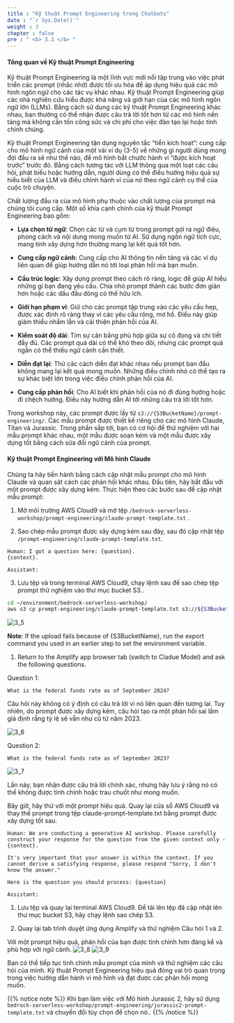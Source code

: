 ```yaml
---
title : "Kỹ thuật Prompt Engineering trong Chatbots"
date : "`r Sys.Date()`"
weight : 3
chapter : false
pre : " <b> 3.3 </b> "
---
```


#### Tổng quan về Kỹ thuật Prompt Engineering

Kỹ thuật Prompt Engineering là một lĩnh vực mới nổi tập trung vào việc phát triển các prompt (nhắc nhở) được tối ưu hóa để áp dụng hiệu quả các mô hình ngôn ngữ cho các tác vụ khác nhau. Kỹ thuật Prompt Engineering giúp các nhà nghiên cứu hiểu được khả năng và giới hạn của các mô hình ngôn ngữ lớn (LLMs). Bằng cách sử dụng các kỹ thuật Prompt Engineering khác nhau, bạn thường có thể nhận được câu trả lời tốt hơn từ các mô hình nền tảng mà không cần tốn công sức và chi phí cho việc đào tạo lại hoặc tinh chỉnh chúng.

Kỹ thuật Prompt Engineering tận dụng nguyên tắc “tiền kích hoạt”: cung cấp cho mô hình ngữ cảnh của một vài ví dụ (3-5) về những gì người dùng mong đợi đầu ra sẽ như thế nào, để mô hình bắt chước hành vi “được kích hoạt trước” trước đó. Bằng cách tương tác với LLM thông qua một loạt các câu hỏi, phát biểu hoặc hướng dẫn, người dùng có thể điều hướng hiệu quả sự hiểu biết của LLM và điều chỉnh hành vi của nó theo ngữ cảnh cụ thể của cuộc trò chuyện.

Chất lượng đầu ra của mô hình phụ thuộc vào chất lượng của prompt mà chúng tôi cung cấp. Một số khía cạnh chính của kỹ thuật Prompt Engineering bao gồm:

- **Lựa chọn từ ngữ**: Chọn các từ và cụm từ trong prompt gợi ra ngữ điệu, phong cách và nội dung mong muốn từ AI. Sử dụng ngôn ngữ tích cực, mang tính xây dựng hơn thường mang lại kết quả tốt hơn.

- **Cung cấp ngữ cảnh**: Cung cấp cho AI thông tin nền tảng và các ví dụ liên quan để giúp hướng dẫn nó tới loại phản hồi mà bạn muốn.

- **Cấu trúc logic**: Xây dựng prompt theo cách rõ ràng, logic để giúp AI hiểu những gì bạn đang yêu cầu. Chia nhỏ prompt thành các bước đơn giản hơn hoặc các dấu đầu dòng có thể hữu ích.

- **Giới hạn phạm vi**: Giữ cho các prompt tập trung vào các yêu cầu hẹp, được xác định rõ ràng thay vì các yêu cầu rộng, mơ hồ. Điều này giúp giảm thiểu nhầm lẫn và cải thiện phản hồi của AI.

- **Kiểm soát độ dài**: Tìm sự cân bằng phù hợp giữa sự cô đọng và chi tiết đầy đủ. Các prompt quá dài có thể khó theo dõi, nhưng các prompt quá ngắn có thể thiếu ngữ cảnh cần thiết.

- **Diễn đạt lại**: Thử các cách diễn đạt khác nhau nếu prompt ban đầu không mang lại kết quả mong muốn. Những điều chỉnh nhỏ có thể tạo ra sự khác biệt lớn trong việc điều chỉnh phản hồi của AI.

- **Cung cấp phản hồi**: Cho AI biết khi phản hồi của nó đi đúng hướng hoặc đi chệch hướng. Điều này hướng dẫn AI tới những câu trả lời tốt hơn.



Trong workshop này, các prompt được lấy từ `s3://{S3BucketName}/prompt-engineering/`. Các mẫu prompt được thiết kế riêng cho các mô hình Claude, Titan và Jurassic. Trong phần sắp tới, bạn có cơ hội để thử nghiệm với hai mẫu prompt khác nhau, một mẫu được soạn kém và một mẫu được xây dựng tốt bằng cách sửa đổi ngữ cảnh của prompt.
#### Kỹ thuật Prompt Engineering với Mô hình Claude

Chúng ta hãy tiến hành bằng cách cập nhật mẫu prompt cho mô hình Claude và quan sát cách các phản hồi khác nhau. Đầu tiên, hãy bắt đầu với một prompt được xây dựng kém. Thực hiện theo các bước sau để cập nhật mẫu prompt:

1. Mở môi trường AWS Cloud9 và mở tệp  `/bedrock-serverless-workshop/prompt-engineering/claude-prompt-template.txt` .

2. Sao chép mẫu prompt được xây dựng kém sau đây, sau đó cập nhật tệp  `/prompt-engineering/claude-prompt-template.txt`.
```text
Human: I got a question here: {question}.
{context}.

Assistant:
```
3. Lưu tệp và trong terminal AWS Cloud9, chạy lệnh sau để sao chép tệp prompt thử nghiệm vào thư mục bucket S3..

```bash
cd ~/environment/bedrock-serverless-workshop/
aws s3 cp prompt-engineering/claude-prompt-template.txt s3://${S3BucketName}/prompt-engineering/
```
   ![3_5](/images/3/3_5.png "Upload prompt template to S3")

**Note**: If the upload fails because of {S3BucketName}, run the export command you used in an earlier step to set the environment variable.

1. Return to the Amplify app browser tab  (switch to Cladue Model) and ask the following questions.

Question 1:
```text
What is the federal funds rate as of September 2024?

```
Câu hỏi này không có ý định có câu trả lời vì nó liên quan đến tương lai. Tuy nhiên, do prompt được xây dựng kém, câu hỏi tạo ra một phản hồi sai lầm giả định rằng tỷ lệ sẽ vẫn như cũ từ năm 2023.

   ![3_6](/images/3/3_6.png "Sample question")


Question 2:
```text
What is the federal funds rate as of September 2023?

```
   ![3_7](/images/3/3_7.png "Sample question")

Lần này, bạn nhận được câu trả lời chính xác, nhưng hãy lưu ý rằng nó có thể không được tinh chỉnh hoặc trau chuốt như mong muốn.

Bây giờ, hãy thử với một prompt hiệu quả. Quay lại cửa sổ AWS Cloud9 và thay thế prompt trong tệp claude-prompt-template.txt bằng prompt được xây dựng tốt sau.

```text
Human: We are conducting a generative AI workshop. Please carefully construct your response for the question from the given context only - {context}.

It's very important that your answer is within the context. If you cannot derive a satisfying response, please respond "Sorry, I don't know the answer."

Here is the question you should process: {question}

Assistant:
```
1. Lưu tệp và quay lại terminal AWS Cloud9. Để tải lên tệp đã cập nhật lên thư mục bucket S3, hãy chạy lệnh sao chép S3.

2. Quay lại tab trình duyệt ứng dụng Amplify và thử nghiệm Câu hỏi 1 và 2.

Với một prompt hiệu quả, phản hồi của bạn được tinh chỉnh hơn đáng kể và phù hợp với ngữ cảnh.
   ![3_8](/images/3/3_8.png "Sample question")
   ![3_9](/images/3/3_9.png "Sample question")

Bạn có thể tiếp tục tinh chỉnh mẫu prompt của mình và thử nghiệm các câu hỏi của mình. Kỹ thuật Prompt Engineering hiệu quả đóng vai trò quan trọng trong việc hướng dẫn hành vi mô hình và đạt được các phản hồi mong muốn.

{{% notice note %}}
Khi bạn làm việc với Mô hình Jurassic 2, hãy sử dụng  `bedrock-serverless-workshop/prompt-engineering/jurassic2-prompt-template.txt` và chuyển đổi tùy chọn để chọn nó..
{{% /notice %}}
